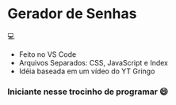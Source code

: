 # Gerador de Senhas

:computer:

- Feito no VS Code
- Arquivos Separados: CSS, JavaScript e Index
- Idéia baseada em um vídeo do YT Gringo

### Iniciante nesse trocinho de programar :smile:



